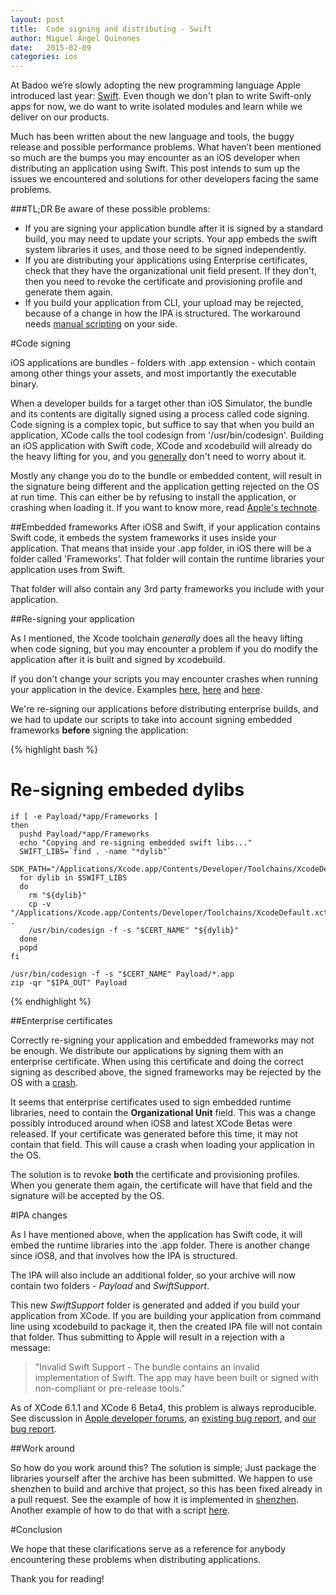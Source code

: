 ```yaml
---
layout: post
title:  Code signing and distributing - Swift
author: Miguel Angel Quinones
date:   2015-02-09
categories: ios
---
```


At Badoo we’re slowly adopting the new programming language Apple introduced last year: [Swift](https://www.apple.com/swift/). Even though we don't plan to write Swift-only apps for now, we do want to write isolated modules and learn while we deliver on our products.

Much has been written about the new language and tools, the buggy release and possible performance problems. What haven’t been mentioned so much are the bumps you may encounter as an iOS developer when distributing an application using Swift. This post intends to sum up the issues we encountered and solutions for other developers facing the same problems.

###TL;DR
Be aware of these possible problems:

- If you are signing your application bundle after it is signed by a standard build, you may need to update your scripts. Your app embeds the swift system libraries it uses, and those need to be signed independently.
- If you are distributing your applications using Enterprise certificates, check that they have the organizational unit field present. If they don't, then you need to revoke the certificate and provisioning profile and generate them again.
- If you build your application from CLI, your upload may be rejected, because of a change in how the IPA is structured. The workaround needs [manual scripting](https://github.com/bq/iOS-Scripting-PackageApplication-Swift-Support) on your side.

#Code signing

iOS applications are bundles - folders with .app extension - which contain among other things your assets, and most importantly the executable binary.

When a developer builds for a target other than iOS Simulator, the bundle and its contents are digitally signed using a process called code signing. Code signing is a complex topic, but suffice to say that when you build an application, XCode calls the tool codesign from '/usr/bin/codesign'. Building an iOS application with Swift code, XCode and xcodebuild will already do the heavy lifting for you, and you [generally](http://openradar.appspot.com/18742189) don't need to worry about it.

Mostly any change you do to the bundle or embedded content, will result in the signature being different and the application getting rejected on the OS at run time. This can either be by refusing to install the application, or crashing when loading it. If you want to know more, read [Apple's technote](https://developer.apple.com/library/mac/technotes/tn2206/_index.html).

##Embedded frameworks
After iOS8 and Swift, if your application contains Swift code, it embeds the system frameworks it uses inside your application. That means that inside your .app folder, in iOS there will be a folder called 'Frameworks'. That folder will contain the runtime libraries your application uses from Swift.

That folder will also contain any 3rd party frameworks you include with your application.

##Re-signing your application

As I mentioned, the Xcode toolchain *generally* does all the heavy lifting when code signing, but you may encounter a problem if you do modify the application after it is built and signed by xcodebuild.

If you don't change your scripts you may encounter crashes when running your application in the device. Examples [here](https://www.airsignapp.com/ios-apps-using-swift-crash-when-signed-with-inhouse-certificate/), [here](https://devforums.apple.com/message/1038741) and [here](https://devforums.apple.com/thread/257240?tstart=0).

We're re-signing our applications before distributing enterprise builds, and we had to update our scripts to take into account signing embedded frameworks **before** signing the application:

{% highlight bash %}
# Re-signing embeded dylibs
    if [ -e Payload/*app/Frameworks ]
    then
      pushd Payload/*app/Frameworks
      echo "Copying and re-signing embedded swift libs..."
      SWIFT_LIBS=`find . -name "*dylib"`
      SDK_PATH="/Applications/Xcode.app/Contents/Developer/Toolchains/XcodeDefault.xctoolchain/usr/lib/swift/iphoneos/"
      for dylib in $SWIFT_LIBS
      do
        rm "${dylib}"
        cp -v "/Applications/Xcode.app/Contents/Developer/Toolchains/XcodeDefault.xctoolchain/usr/lib/swift/iphoneos/${dylib}" .
        /usr/bin/codesign -f -s "$CERT_NAME" "${dylib}"
      done
      popd
    fi

    /usr/bin/codesign -f -s "$CERT_NAME" Payload/*.app
    zip -qr "$IPA_OUT" Payload
{% endhighlight %}

##Enterprise certificates

Correctly re-signing your application and embedded frameworks may not be enough. We distribute our applications by signing them with an enterprise certificate. When using this certificate and doing the correct signing as described above, the signed frameworks may be rejected by the OS with a [crash](https://www.airsignapp.com/ios-apps-using-swift-crash-when-signed-with-inhouse-certificate/).

It seems that enterprise certificates used to sign embedded runtime libraries, need to contain the **Organizational Unit** field. This was a change possibly introduced around when iOS8 and latest XCode Betas were released. If your certificate was generated before this time, it may not contain that field. This will cause a crash when loading your application in the OS.

The solution is to revoke **both** the certificate and provisioning profiles. When you generate them again, the certificate will have that field and the signature will be accepted by the OS.

#IPA changes

As I have mentioned above, when the application has Swift code, it will embed the runtime libraries into the .app folder. There is another change since iOS8, and that involves how the IPA is structured.

The IPA will also include an additional folder, so your archive will now contain two folders - *Payload* and *SwiftSupport*.

This new *SwiftSupport* folder is generated and added if you build your application from XCode. If you are building your application from command line using xcodebuild to package it, then the created IPA file will not contain that folder. Thus submitting to Apple will result in a rejection with a message:

> "Invalid Swift Support - The bundle contains an invalid implementation of Swift. The app may have been built or signed with non-compliant or pre-release tools."

As of XCode 6.1.1 and XCode 6 Beta4, this problem is always reproducible. See discussion in [Apple developer forums](https://devforums.apple.com/message/1042117#1042117), an [existing bug report](http://openradar.appspot.com/18864315), and [our bug report](http://openradar.appspot.com/radar?id=5293917968793600).

##Work around

So how do you work around this? The solution is simple; Just package the libraries yourself after the archive has been submitted. We happen to use shenzhen to build and archive that project, so this has been fixed already in a pull request. See the example of how it is implemented in [shenzhen](https://github.com/nomad/shenzhen/pull/178). Another example of how to do that with a script [here](https://github.com/bq/iOS-Scripting-PackageApplication-Swift-Support).

#Conclusion

We hope that these clarifications serve as a reference for anybody encountering these problems when distributing applications.

Thank you for reading!
